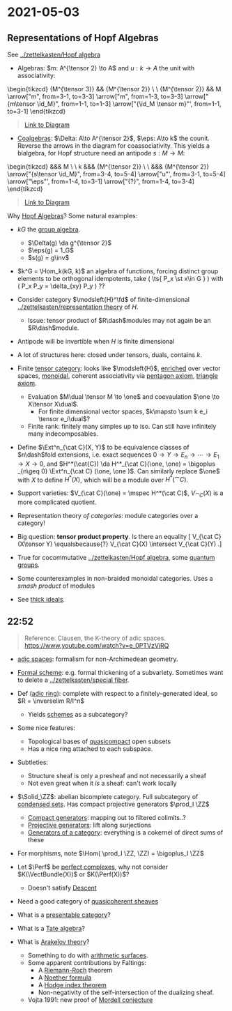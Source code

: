 # 2021-05-03

## Representations of Hopf Algebras

See [../zettelkasten/Hopf algebra](../zettelkasten/Hopf%20algebra.md)

- Algebras: $m: A^{\tensor 2} \to A$ and $u:k\to A$ the unit with associativity:

\begin{tikzcd}
	{M^{\tensor 3}} && {M^{\tensor 2}} \\
	\\
	{M^{\tensor 2}} && M
	\arrow["m", from=3-1, to=3-3]
	\arrow["m", from=1-3, to=3-3]
	\arrow["{m\tensor \id_M}", from=1-1, to=1-3]
	\arrow["{\id_M \tensor m}"', from=1-1, to=3-1]
\end{tikzcd}

> [Link to Diagram](https://q.uiver.app/?q=WzAsNCxbMCwwLCJNXntcXHRlbnNvciAzfSJdLFsyLDAsIk1ee1xcdGVuc29yIDJ9Il0sWzAsMiwiTV57XFx0ZW5zb3IgMn0iXSxbMiwyLCJNIl0sWzIsMywibSJdLFsxLDMsIm0iXSxbMCwxLCJtXFx0ZW5zb3IgXFxvbmUiXSxbMCwyLCJcXG9uZVxcdGVuc29yIG0iLDJdXQ==)


- [Coalgebras](Coalgebras): $\Delta: A\to A^{\tensor 2}$, $\eps: A\to k$ the counit.
  Reverse the arrows in the diagram for coassociativity.
  This yields a bialgebra, for Hopf structure need an antipode $s:M\to M$:

\begin{tikzcd}
	&&& M \\
	\\
	k &&& {M^{\tensor 2}} \\
	\\
	&&& {M^{\tensor 2}}
	\arrow["{s\tensor \id_M}", from=3-4, to=5-4]
	\arrow["u"', from=3-1, to=5-4]
	\arrow["\eps"', from=1-4, to=3-1]
	\arrow["{?}", from=1-4, to=3-4]
\end{tikzcd}


> [Link to Diagram](https://q.uiver.app/?q=WzAsNCxbMywwLCJNIl0sWzMsMiwiTV57XFx0ZW5zb3IgMn0iXSxbMyw0LCJNXntcXHRlbnNvciAyfSJdLFswLDIsImsiXSxbMSwyLCJzXFx0ZW5zb3IgXFxvbmUiXSxbMywyLCJ1IiwyXSxbMCwzLCJcXGVwcyIsMl0sWzAsMSwiPyJdXQ==)


Why [Hopf Algebras](../zettelkasten/Hopf%20algebra.md)?
Some natural examples:

- $kG$ the [group algebra](group%20algebra).
  - $\Delta(g) \da g^{\tensor 2}$
  - $\eps(g) = 1_G$
  - $s(g) = g\inv$

- $k^G = \Hom_k(kG, k)$ an algebra of functions, forcing distinct group elements to be orthogonal idempotents, take  \( \ts{ P_x \st x\in G } \) with \( P_x P_y = \delta_{xy} P_y \) ??

- Consider category $\modsleft{H}^\fd$ of finite-dimensional [../zettelkasten/representation theory](../zettelkasten/representation%20theory.md) of $H$.
  - Issue: tensor product of $R\dash$modules may not again be an $R\dash$module.

- Antipode will be invertible when $H$ is finite dimensional

- A lot of structures here: closed under tensors, duals, contains $k$.

- Finite [tensor category](tensor%20category): looks like $\modsleft{H}$, [enriched](Enriched%20category) over vector spaces, [monoidal](Monoidal%20category), coherent associativity via [pentagon axiom](pentagon%20axiom), [triangle axiom](triangle%20axiom).

  - Evaluation $M\dual \tensor M \to \one$ and coevaulation $\one \to X\tensor X\dual$. 
    - For finite dimensional vector spaces, $k\mapsto \sum k e_i \tensor e_i\dual$?
  - Finite rank: finitely many simples up to iso.
    Can still have infinitely many indecomposables.

- Define $\Ext^n_{\cat C}(X, Y)$ to be equivalence classes of $n\dash$fold extensions, i.e. exact sequences $0 \to Y \to E_n \to \cdots \to E_1 \to X \to 0$, and $H^*(\cat{C}) \da H^*_{\cat C}(\one, \one) = \bigoplus _{n\geq 0} \Ext^n_{\cat C} (\one, \one )$.
  Can similarly replace $\one$ with $X$ to define $H^*(X)$, which will be a module over $H^*(\cat C)$.

- Support varieties: $V_{\cat C}(\one) = \mspec H^*(\cat C)$, $V_{\cat C}(X)$ is a more complicated quotient.

- Representation theory *of categories*: module categories over a category!

- Big question: **tensor product property**.
  Is there an equality
\[
V_{\cat C}(X\tensor Y) \equalsbecause{?} V_{\cat C}(X) \intersect V_{\cat C}(Y)
.\]

- True for cocommutative [../zettelkasten/Hopf algebra](../zettelkasten/Hopf%20algebra.md), some [quantum groups](quantum%20groups).
- Some counterexamples in non-braided monoidal categories.
  Uses a *smash product* of modules
- See [thick ideals](thick%20ideals).

## 22:52

> Reference: Clausen, the K-theory of adic spaces. <https://www.youtube.com/watch?v=e_0PTVzViRQ>

- [adic spaces](adic%20spaces): formalism for non-Archimedean geometry.
- [Formal scheme](Formal%20scheme): e.g. formal thickening of a subvariety.
  	Sometimes want to delete a [../zettelkasten/special fiber](../zettelkasten/special%20fiber.md).

- Def ([adic ring](adic%20ring)): complete with respect to a finitely-generated ideal, so $R = \inverselim R/I^n$
  - Yields [schemes](../zettelkasten/scheme.md) as a subcategory?

- Some nice features:
  - Topological bases of [quasicompact](quasicompact) open subsets
  - Has a nice ring attached to each subspace.

- Subtleties:
  - Structure sheaf is only a presheaf and not necessarily a sheaf
  - Not even great when it *is* a sheaf: can't work locally

- $\Solid_\ZZ$: abelian bicomplete category.
  Full subcategory of [condensed sets](condensed%20sets).
  Has compact projective generators $\prod_I \ZZ$

  - [Compact generators](Compact%20generators): mapping out to filtered colimits..?
  - [Projective generators](Projective%20generators): lift along surjections
  - [Generators of a category](Generators%20of%20a%20category): everything is a cokernel of direct sums of these

- For morphisms, note $\Hom( \prod_I \ZZ, \ZZ) = \bigoplus_I \ZZ$

- Let $\Perf$ be [perfect complexes](perfect%20complexes), why not consider $K(\VectBundle(X))$ or $K(\Perf(X))$?
  - Doesn't satisfy [Descent](../zettelkasten/descent.md)

- Need a good category of [quasicoherent sheaves](quasicoherent%20sheaves)

- What is a [presentable category](presentable%20category)?

- What is a [Tate algebra](Tate%20algebra)?

- What is [Arakelov theory](Arakelov%20theory)?
  - Something to do with [arithmetic surfaces](arithmetic%20surfaces).
  - Some apparent contributions by Faltings:
    - A [Riemann-Roch](Riemann-Roch) theorem
    - A [Noether formula](Noether%20formula)
    - A [Hodge index theorem](Hodge%20index%20theorem)
    - Non-negativity of the self-intersection of the dualizing sheaf.
  - Vojta 1991: new proof of [Mordell conjecture](Mordell%20conjecture)

